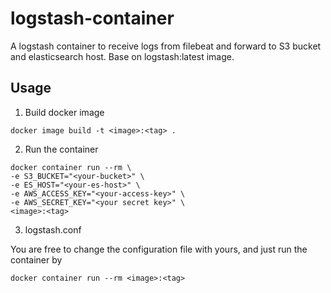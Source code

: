 # logstash-container

A logstash container to receive logs from filebeat and forward to S3 bucket and elasticsearch host.
Base on logstash:latest image.

## Usage
1. Build docker image
```
docker image build -t <image>:<tag> .
```

2. Run the container
```
docker container run --rm \
-e S3_BUCKET="<your-bucket>" \
-e ES_HOST="<your-es-host>" \
-e AWS_ACCESS_KEY="<your-access-key>" \
-e AWS_SECRET_KEY="<your secret key>" \
<image>:<tag>
```

3. logstash.conf

You are free to change the configuration file with yours, and just run the container by
```
docker container run --rm <image>:<tag>
```
